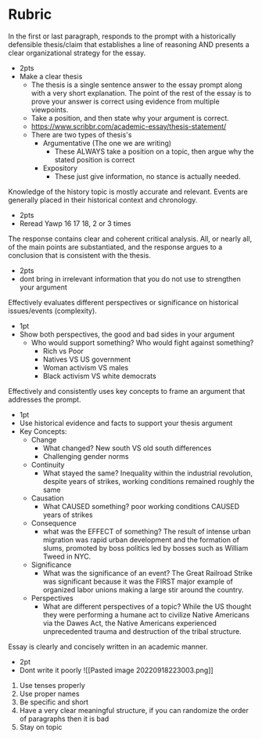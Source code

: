 # Rubric 
In the first or last paragraph, responds to the prompt with a historically defensible thesis/claim that establishes a line of reasoning AND presents a clear organizational strategy for the essay. 
- 2pts 
- Make a clear thesis 
	- The thesis is a single sentence answer to the essay prompt along with a very short explanation. The point of the rest of the essay is to prove your answer is correct using evidence from multiple viewpoints.
	- Take a position, and then state why your argument is correct.
	- https://www.scribbr.com/academic-essay/thesis-statement/
	- There are two types of thesis's
		- Argumentative (The one we are writing)
			- These ALWAYS take a position on a topic, then argue why the stated position is correct
		- Expository
			- These just give information, no stance is actually needed.


Knowledge of the history topic is mostly accurate and relevant. Events are generally placed in their historical context and chronology. 
- 2pts 
- Reread Yawp 16 17 18, 2 or 3 times 

The response contains clear and coherent critical analysis. All, or nearly all, of the main points are substantiated, and the response argues to a conclusion that is consistent with the thesis. 
- 2pts 
- dont bring in irrelevant information that you do not use to strengthen your argument 

Effectively evaluates different perspectives or significance on historical issues/events (complexity). 
- 1pt 
- Show both perspectives, the good and bad sides in your argument 
	- Who would support something? Who would fight against something?
		- Rich vs Poor
		- Natives VS US government
		- Woman activism VS males
		- Black activism VS white democrats

Effectively and consistently uses key concepts to frame an argument that addresses the prompt. 
- 1pt 
- Use historical evidence and facts to support your thesis argument 
- Key Concepts:
	- Change
		- What changed? New south VS old south differences
		- Challenging gender norms
	- Continuity
		- What stayed the same? Inequality within the industrial revolution, despite years of strikes, working conditions remained roughly the same
	- Causation
		- What CAUSED something? poor working conditions CAUSED years of strikes
	- Consequence
		- what was the EFFECT of something? The result of intense urban migration was rapid urban development and the formation of slums, promoted by boss politics led by bosses such as William Tweed in NYC.
	- Significance
		- What was the significance of an event? The Great Railroad Strike was significant because it was the FIRST major example of organized labor unions making a large stir around the country.
	- Perspectives
		- What are different perspectives of a topic? While the US thought they were performing a humane act to civilize Native Americans via the Dawes Act, the Native Americans experienced unprecedented trauma and destruction of the tribal structure.

Essay is clearly and concisely written in an academic manner. 
- 2pt 
- Dont write it poorly
![[Pasted image 20220918223003.png]]
1. Use tenses properly
2. Use proper names
3. Be specific and short
4. Have a very clear meaningful structure, if you can randomize the order of paragraphs then it is bad
5. Stay on topic
